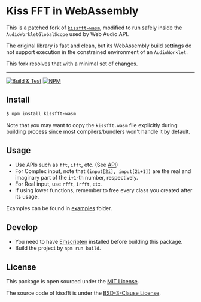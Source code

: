 # Kiss FFT in WebAssembly

This is a patched fork of [`kissfft-wasm`](https://github.com/iVilja/kissfft-wasm), modified to run safely inside the `AudioWorkletGlobalScope` used by Web Audio API.

The original library is fast and clean, but its WebAssembly build settings do not support execution in the constrained environment of an `AudioWorklet`.

This fork resolves that with a minimal set of changes.

---

[![Build & Test](https://github.com/iVilja/kissfft-wasm/actions/workflows/build.yml/badge.svg)](https://github.com/iVilja/kissfft-wasm/actions/workflows/build.yml)
[![NPM](https://nodei.co/npm/kissfft-wasm.png)](https://npmjs.org/kissfft-wasm/)

## Install

```bash
$ npm install kissfft-wasm
```

Note that you may want to copy the `kissfft.wasm` file explicitly during building process since most compilers/bundlers won't
handle it by default.

## Usage

- Use APIs such as `fft`, `ifft`, etc. (See [API](./src/api.ts))
- For Complex input, note that `(input[2i], input[2i+1])` are the real and imaginary part of the `i+1`-th number, respectively.
- For Real input, use `rfft`, `irfft`, etc.
- If using lower functions, remember to free every class you created after its usage.

Examples can be found in [examples](./examples) folder.

## Develop

- You need to have [Emscripten](https://github.com/emscripten-core/emscripten) installed before building this package.
- Build the project by `npm run build`.

## License

This package is open sourced under the [MIT License](./LICENSE).

The source code of kissfft is under the [BSD-3-Clause License](./deps/kissfft/COPYING).
